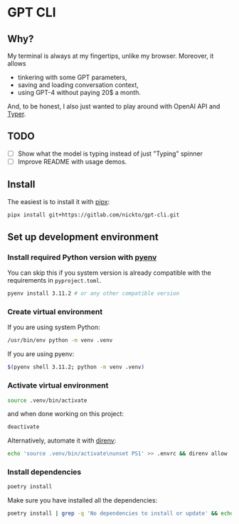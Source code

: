 # GPT CLI

## Why?

My terminal is always at my fingertips, unlike my browser. Moreover, it allows

- tinkering with some GPT parameters,
- saving and loading conversation context,
- using GPT-4 without paying 20$ a month.

And, to be honest, I also just wanted to play around with OpenAI API and
[Typer](https://typer.tiangolo.com/).

## TODO

- [ ] Show what the model is typing instead of just "Typing" spinner
- [ ] Improve README with usage demos.

## Install

The easiest is to install it with [pipx](https://pypa.github.io/pipx/):

```bash
pipx install git+https://gitlab.com/nickto/gpt-cli.git
```

## Set up development environment

### Install required Python version with [pyenv](https://github.com/pyenv/pyenv)

You can skip this if you system version is already compatible with the
requirements in `pyproject.toml`.

```bash
pyenv install 3.11.2 # or any other compatible version
```

### Create virtual environment

If you are using system Python:
```bash
/usr/bin/env python -m venv .venv
```

If you are using pyenv:
```bash
$(pyenv shell 3.11.2; python -m venv .venv)
```

### Activate virtual environment

```bash
source .venv/bin/activate
```

and when done working on this project:

```bash
deactivate
```

Alternatively, automate it with [direnv](https://direnv.net/):
```bash
echo 'source .venv/bin/activate\nunset PS1' >> .envrc && direnv allow
```

### Install dependencies

```bash
poetry install
```

Make sure you have installed all the dependencies:
```bash
poetry install | grep -q 'No dependencies to install or update' && echo "All good\!" || echo "Some packages are missing :("
```
